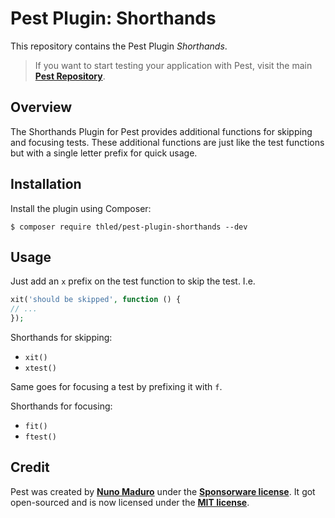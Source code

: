# Pest Plugin: Shorthands

This repository contains the Pest Plugin *Shorthands*.

> If you want to start testing your application with Pest, visit the main **[Pest Repository](https://github.com/pestphp/pest)**.

## Overview

The Shorthands Plugin for Pest provides additional functions for skipping and focusing tests.
These additional functions are just like the test functions but with a single letter prefix for quick usage.

## Installation

Install the plugin using Composer:

```shell
$ composer require thled/pest-plugin-shorthands --dev
```

## Usage

Just add an `x` prefix on the test function to skip the test. I.e.

```php
xit('should be skipped', function () {
// ...
});
```

Shorthands for skipping:

- `xit()`
- `xtest()`

Same goes for focusing a test by prefixing it with `f`.

Shorthands for focusing:

- `fit()`
- `ftest()`

## Credit

Pest was created by **[Nuno Maduro](https://twitter.com/enunomaduro)**
under the **[Sponsorware license](https://github.com/sponsorware/docs)**.
It got open-sourced and is now licensed under the **[MIT license](https://opensource.org/licenses/MIT)**.
